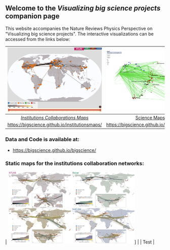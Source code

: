 ## Welcome to the *Visualizing big science projects* companion page

This website accompanies the Nature Reviews Physics Perspective on "Visualizing big science projects". The interactive visualizations can be accessed from the links below:

| [![img](institutionsmaps_thumb.png)](https://bigscience.github.io/institutionsmaps/) | [![img](sciencemaps_thumb.png)](https://bigscience.github.io/sciencemaps/) |
|:--:| :--: |
| [*Institutions Collaborations Maps*](https://bigscience.github.io/institutionsmaps/) | [Science Maps](https://bigscience.github.io/sciencemaps/) |
| https://bigscience.github.io/institutionsmaps/ | https://bigscience.github.io/sciencemaps/ |

### Data and Code is available at:
- https://bigscience.github.io/bigscience/


### Static maps for the institutions collaboration networks:
| <a href="https://bigscience.github.io/Institution Maps All Projects.pdf"><img src="Institution Maps All Projects_thumb.jpg" width="400">]</a> |
| Test |
